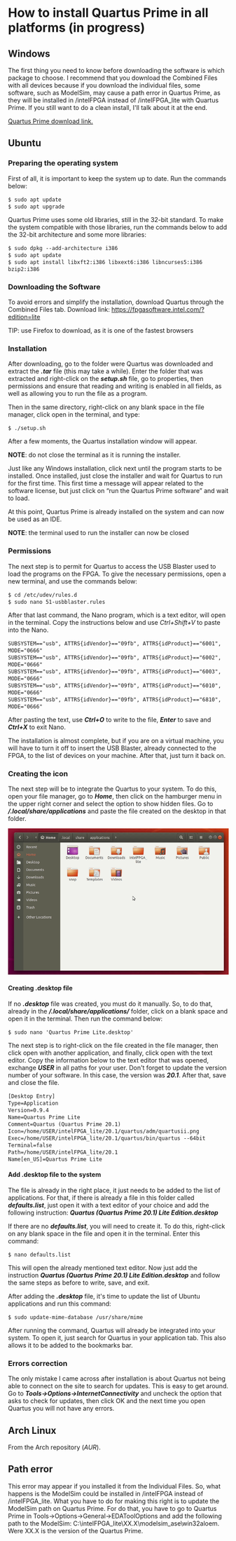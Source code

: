 # How to install Quartus Prime in all platforms (in progress)

## Windows

The first thing you need to know before downloading the software is which package to choose. I recommend that you download the Combined Files with all devices because if you download the individual files, some software, such as ModelSim, may cause a path error in Quartus Prime, as they will be installed in /intelFPGA instead of /intelFPGA_lite with Quartus Prime. If you still want to do a clean install, I'll talk about it at the end.

[Quartus Prime download link.](https://fpgasoftware.intel.com/?edition=lite)


## Ubuntu

### Preparing the operating system

First of all, it is important to keep the system up to date. Run the commands below: 

    $ sudo apt update
    $ sudo apt upgrade


Quartus Prime uses some old libraries, still in the 32-bit standard. To make the system compatible with those libraries, run the commands below to add the 32-bit architecture and some more libraries:

    $ sudo dpkg --add-architecture i386
    $ sudo apt update
    $ sudo apt install libxft2:i386 libxext6:i386 libncurses5:i386 bzip2:i386


### Downloading the Software

To avoid errors and simplify the installation, download Quartus through the Combined Files tab. Download link: https://fpgasoftware.intel.com/?edition=lite

TIP: use Firefox to download, as it is one of the fastest browsers

### Installation

After downloading, go to the folder were Quartus was downloaded and extract the ***.tar*** file (this may take a while). Enter the folder that was extracted and right-click on the ***setup.sh*** file, go to properties, then permissions and ensure that reading and writing is enabled in all fields, as well as allowing you to run the file as a program.

Then in the same directory, right-click on any blank space in the file manager, click open in the terminal, and type:

    $ ./setup.sh
 
After a few moments, the Quartus installation window will appear.

**NOTE**: do not close the terminal as it is running the installer.

Just like any Windows installation, click next until the program starts to be installed. Once installed, just close the installer and wait for Quartus to run for the first time. This first time a message will appear related to the software license, but just click on “run the Quartus Prime software” and wait to load.

At this point, Quartus Prime is already installed on the system and can now be used as an IDE.

**NOTE**: the terminal used to run the installer can now be closed

### Permissions

The next step is to permit for Quartus to access the USB Blaster used to load the programs on the FPGA. To give the necessary permissions, open a new terminal, and use the commands below:

    $ cd /etc/udev/rules.d
    $ sudo nano 51-usbblaster.rules

After that last command, the Nano program, which is a text editor, will open in the terminal. Copy the instructions below and use *Ctrl+Shift+V* to paste into the Nano.

    SUBSYSTEM=="usb", ATTRS{idVendor}=="09fb", ATTRS{idProduct}=="6001", MODE="0666"
    SUBSYSTEM=="usb", ATTRS{idVendor}=="09fb", ATTRS{idProduct}=="6002", MODE="0666"
    SUBSYSTEM=="usb", ATTRS{idVendor}=="09fb", ATTRS{idProduct}=="6003", MODE="0666"
    SUBSYSTEM=="usb", ATTRS{idVendor}=="09fb", ATTRS{idProduct}=="6010", MODE="0666"
    SUBSYSTEM=="usb", ATTRS{idVendor}=="09fb", ATTRS{idProduct}=="6810", MODE="0666" 


After pasting the text, use ***Ctrl+O*** to write to the file, ***Enter*** to save and ***Ctrl+X*** to exit Nano.

The installation is almost complete, but if you are on a virtual machine, you will have to turn it off to insert the USB Blaster, already connected to the FPGA, to the list of devices on your machine. After that, just turn it back on.

### Creating the icon

The next step will be to integrate the Quartus to your system. To do this, open your file manager, go to ***Home***, then click on the hamburger menu in the upper right corner and select the option to show hidden files. Go to ***/.local/share/applications*** and paste the file created on the desktop in that folder.

![File Manager](https://github.com/Jefferson-Lopes/FPGA/blob/master/Resources/fileManager.gif)

#### Creating .desktop file

If no ***.desktop*** file was created, you must do it manually. So, to do that, already in the ***/.local/share/applications/*** folder, click on a blank space and open it in the terminal. Then run the command below:

    $ sudo nano 'Quartus Prime Lite.desktop'

The next step is to right-click on the file created in the file manager, then click open with another application, and finally, click open with the text editor. Copy the information below to the text editor that was opened, exchange ***USER*** in all paths for your user. Don't forget to update the version number of your software. In this case, the version was ***20.1***. After that, save and close the file.

    [Desktop Entry]
    Type=Application
    Version=0.9.4
    Name=Quartus Prime Lite
    Comment=Quartus (Quartus Prime 20.1)
    Icon=/home/USER/intelFPGA_lite/20.1/quartus/adm/quartusii.png
    Exec=/home/USER/intelFPGA_lite/20.1/quartus/bin/quartus --64bit
    Terminal=false
    Path=/home/USER/intelFPGA_lite/20.1
    Name[en_US]=Quartus Prime Lite


#### Add .desktop file to the system

The file is already in the right place, it just needs to be added to the list of applications. For that, if there is already a file in this folder called ***defaults.list***, just open it with a text editor of your choice and add the following instruction: ***Quartus (Quartus Prime 20.1) Lite Edition.desktop***

If there are no ***defaults.list***, you will need to create it. To do this, right-click on any blank space in the file and open it in the terminal. Enter this command:

    $ nano defaults.list 

This will open the already mentioned text editor. Now just add the instruction ***Quartus (Quartus Prime 20.1) Lite Edition.desktop*** and follow the same steps as before to write, save, and exit.

After adding the ***.desktop*** file, it's time to update the list of Ubuntu applications and run this command:

    $ sudo update-mime-database /usr/share/mime

After running the command, Quartus will already be integrated into your system. To open it, just search for Quartus in your application tab. This also allows it to be added to the bookmarks bar.

### Errors correction

The only mistake I came across after installation is about Quartus not being able to connect on the site to search for updates. This is easy to get around. Go to ***Tools->Options->InternetConnectivity*** and uncheck the option that asks to check for updates, then click OK and the next time you open Quartus you will not have any errors.


## Arch Linux

From the Arch repository (*AUR*).


## Path error

This error may appear if you installed it from the Individual Files. So, what happens is the ModelSim could be installed in /intelFPGA instead of /intelFPGA_lite. What you have to do for making this right is to update the ModelSim path on Quartus Prime. For do that, you have to go to Quartus Prime in Tools->Options->General->EDAToolOptions and add the following path to the ModelSim: C:\intelFPGA_lite\XX.X\modelsim_ase\win32aloem. Were XX.X is the version of the Quartus Prime.